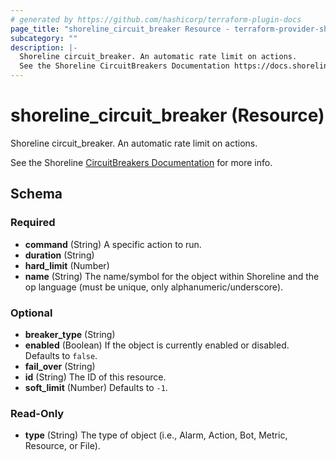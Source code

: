 ```yaml
---
# generated by https://github.com/hashicorp/terraform-plugin-docs
page_title: "shoreline_circuit_breaker Resource - terraform-provider-shoreline"
subcategory: ""
description: |-
  Shoreline circuit_breaker. An automatic rate limit on actions.
  See the Shoreline CircuitBreakers Documentation https://docs.shoreline.io/circuit_breakers for more info.
---
```


# shoreline_circuit_breaker (Resource)

Shoreline circuit_breaker. An automatic rate limit on actions.

See the Shoreline [CircuitBreakers Documentation](https://docs.shoreline.io/circuit_breakers) for more info.



<!-- schema generated by tfplugindocs -->
## Schema

### Required

- **command** (String) A specific action to run.
- **duration** (String)
- **hard_limit** (Number)
- **name** (String) The name/symbol for the object within Shoreline and the op language (must be unique, only alphanumeric/underscore).

### Optional

- **breaker_type** (String)
- **enabled** (Boolean) If the object is currently enabled or disabled. Defaults to `false`.
- **fail_over** (String)
- **id** (String) The ID of this resource.
- **soft_limit** (Number) Defaults to `-1`.

### Read-Only

- **type** (String) The type of object (i.e., Alarm, Action, Bot, Metric, Resource, or File).


